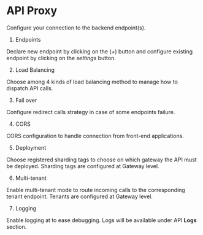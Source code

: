 # API Proxy

Configure your connection to the backend endpoint(s).

1. Endpoints

Declare new endpoint by clicking on the (+) button and configure existing endpoint by clicking on the *settings* button.

2. Load Balancing

Choose among 4 kinds of load balancing method to manage how to dispatch API calls.

3. Fail over

Configure redirect calls strategy in case of some endpoints failure.

4. CORS

CORS configuration to handle connection from front-end applications.

5. Deployment

Choose registered sharding tags to choose on which gateway the API must be deployed. Sharding tags are configured at Gateway level.

6. Multi-tenant

Enable multi-tenant mode to route incoming calls to the corresponding tenant endpoint. Tenants are configured at Gateway level.

7. Logging

Enable logging at to ease debugging. Logs will be available under API **Logs** section.
